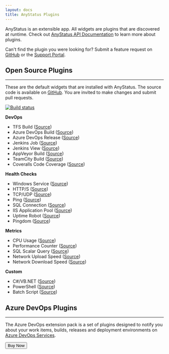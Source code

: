 ```yaml
---
layout: docs
title: AnyStatus Plugins
---
```


AnyStatus is an extensible app. All widgets are plugins that are discovered at runtime. Check out [AnyStatus API Documentation](/docs/api) to learn more about plugins.

Can't find the plugin you were looking for?
Submit a feature request on [GitHub](https://github.com/AnyStatus/Support/issues) or the [Support Portal](https://anystatus.helprace.com/s1-general/ideas).

## Open Source Plugins
----------------------
These are the default widgets that are installed with AnyStatus. The source code is available on [GitHub](https://github.com/AnyStatus/Plugins/tree/master/src/AnyStatus.Plugins/Widgets/DevOps/TFS/Build). You are invited to make changes and submit pull requests.

[![Build status](https://ci.appveyor.com/api/projects/status/dvn1rwrauwyq5yx6?svg=true)](https://ci.appveyor.com/project/AnyStatus/plugins)

**DevOps**

- TFS Build ([Source](https://github.com/AnyStatus/Plugins/tree/master/src/AnyStatus.Plugins/Widgets/DevOps/Microsoft/TFS/Build))
- Azure DevOps Build ([Source](https://github.com/AnyStatus/Plugins/tree/master/src/AnyStatus.Plugins/Widgets/DevOps/Microsoft/VSTS/Build))
- Azure DevOps Release ([Source](https://github.com/AnyStatus/Plugins/tree/master/src/AnyStatus.Plugins/Widgets/DevOps/Microsoft/VSTS/Release))
- Jenkins Job ([Source](https://github.com/AnyStatus/Plugins/tree/master/src/AnyStatus.Plugins/Widgets/DevOps/Jenkins/Job))
- Jenkins View ([Source](https://github.com/AnyStatus/Plugins/tree/master/src/AnyStatus.Plugins/Widgets/DevOps/Jenkins/View))
- AppVeyor Build ([Source](https://github.com/AnyStatus/Plugins/tree/master/src/AnyStatus.Plugins/Widgets/DevOps/AppVeyor/Build))
- TeamCity Build ([Source](https://github.com/AnyStatus/Plugins/tree/master/src/AnyStatus.Plugins/Widgets/DevOps/TeamCity/Build))
- Coveralls Code Coverage ([Source](https://github.com/AnyStatus/Plugins/tree/master/src/AnyStatus.Plugins/Widgets/DevOps/Coveralls))

**Health Checks**

- Windows Service ([Source](https://github.com/AnyStatus/Plugins/tree/master/src/AnyStatus.Plugins/Widgets/HealthChecks/WindowsService))
- HTTP/S ([Source](https://github.com/AnyStatus/Plugins/tree/master/src/AnyStatus.Plugins/Widgets/HealthChecks/HTTP))
- TCP/UDP ([Source](https://github.com/AnyStatus/Plugins/tree/master/src/AnyStatus.Plugins/Widgets/HealthChecks/PortCheck))
- Ping ([Source](https://github.com/AnyStatus/Plugins/tree/master/src/AnyStatus.Plugins/Widgets/HealthChecks/Ping))
- SQL Connection ([Source](https://github.com/AnyStatus/Plugins/tree/master/src/AnyStatus.Plugins/Widgets/HealthChecks/SqlServer/Connection))
- IIS Application Pool ([Source](https://github.com/AnyStatus/Plugins/tree/master/src/AnyStatus.Plugins/Widgets/HealthChecks/IIS/AppPool))
- Uptime Robot ([Source](https://github.com/AnyStatus/Plugins/tree/master/src/AnyStatus.Plugins/Widgets/HealthChecks/UptimeRobot))
- Pingdom ([Source](https://github.com/AnyStatus/Plugins/tree/master/src/AnyStatus.Plugins/Widgets/HealthChecks/Pingdom))

**Metrics**

- CPU Usage ([Source](https://github.com/AnyStatus/Plugins/tree/master/src/AnyStatus.Plugins/Widgets/Metrics/CPU/Usage))
- Performance Counter ([Source](https://github.com/AnyStatus/Plugins/tree/master/src/AnyStatus.Plugins/Widgets/Metrics/PerformanceCounters))
- SQL Scalar Query ([Source](https://github.com/AnyStatus/Plugins/tree/master/src/AnyStatus.Plugins/Widgets/Metrics/SqlServer/ScalarQuery))
- Network Upload Speed ([Source](https://github.com/AnyStatus/Plugins/tree/master/src/AnyStatus.Plugins/Widgets/Metrics/NetworkSpeed))
- Network Download Speed ([Source](https://github.com/AnyStatus/Plugins/tree/master/src/AnyStatus.Plugins/Widgets/Metrics/NetworkSpeed))

**Custom**

- C#/VB.NET ([Source](https://github.com/AnyStatus/Plugins/tree/master/src/AnyStatus.Plugins/Widgets/Custom/NET))
- PowerShell ([Source](https://github.com/AnyStatus/Plugins/tree/master/src/AnyStatus.Plugins/Widgets/Custom/PowerShell))
- Batch Script ([Source](https://github.com/AnyStatus/Plugins/tree/master/src/AnyStatus.Plugins/Widgets/Custom/BatchFile))

## Azure DevOps Plugins
-----------------------

The Azure DevOps extension pack is a set of plugins designed to notify you about your work items, builds, releases and deployment environments on [Azure DevOps Services](https://azure.microsoft.com/en-us/services/devops/). 

<p>
    <form action="https://www.paypal.com/cgi-bin/webscr" method="post" target="_top">
        <input type="hidden" name="cmd" value="_s-xclick">
        <input type="hidden" name="hosted_button_id" value="DSSVLGELMML32">
        <button class="btn btn-warning" onclick="ga('send', 'event', 'Buy', 'Azure DevOps');">Buy Now</button>
        <img alt="Buy Now" src="https://www.paypalobjects.com/en_US/i/scr/pixel.gif" width="1" height="1">
    </form>
</p>
